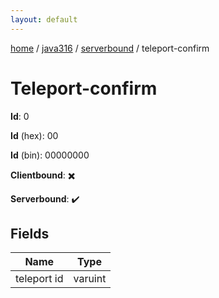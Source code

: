 ```yaml
---
layout: default
---
```


[home](/)  /  [java316](/protocol/java316)  /  [serverbound](/protocol/java316/serverbound)  /  teleport-confirm

# Teleport-confirm

**Id**: 0

**Id** (hex): 00

**Id** (bin): 00000000

**Clientbound**: ✖️

**Serverbound**: ✔️

## Fields

Name | Type
---|---
teleport id | varuint

